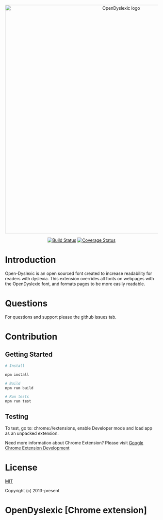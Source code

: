<p align="center">
    <a href="https://wwww.opendyslexic.com" target="_blank" rel="noopener noreferrer">
      <img width="750" src="./app/images/readme.png" alt="OpenDyslexic logo">
    </a>
</p>


<p align="center">
  <a href="https://circleci.com/gh/vuejs/vue/tree/dev"><img src="https://img.shields.io/circleci/project/github/vuejs/vue/dev.svg?sanitize=true" alt="Build Status"></a>
  <a href="https://codecov.io/github/vuejs/vue?branch=dev"><img src="https://img.shields.io/codecov/c/github/vuejs/vue/dev.svg?sanitize=true" alt="Coverage Status"></a>

  <br>

</p>



# Introduction
Open-Dyslexic is an open sourced font created to increase readability for readers with dyslexia. This extension overrides all fonts on webpages with the OpenDyslexic font, and formats pages to be more easily readable.



# Questions

For questions and support please the github issues tab.


# Contribution
## Getting Started

```sh
# Install

npm install

# Build
npm run build

# Run tests
npm run test
```

## Testing

To test, go to: chrome://extensions, enable Developer mode and load app as an unpacked extension.

Need more information about Chrome Extension? Please visit [Google Chrome Extension Development](http://developer.chrome.com/extensions/devguide.html)



# License

[MIT](http://opensource.org/licenses/MIT)

Copyright (c) 2013-present

# OpenDyslexic [**Chrome** extension]


